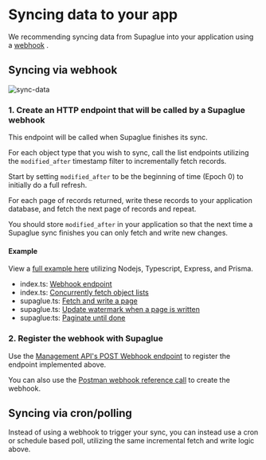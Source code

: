 # Syncing data to your app

We recommending syncing data from Supaglue into your application using a [webhook](#1-create-an-http-endpoint-that-will-be-called-by-a-supaglue-webhook)
.

## Syncing via webhook

![sync-data](/img/etl.png)

### 1. Create an HTTP endpoint that will be called by a Supaglue webhook

This endpoint will be called when Supaglue finishes its sync.

For each object type that you wish to sync, call the list endpoints utilizing the `modified_after` timestamp filter to incrementally fetch records.

Start by setting `modified_after` to be the beginning of time (Epoch 0) to initially do a full refresh.

For each page of records returned, write these records to your application database, and fetch the next page of records and repeat.

You should store `modified_after` in your application so that the next time a Supaglue sync finishes you can only fetch and write new changes.

#### Example
View a [full example here](https://github.com/supaglue-labs/ts-etl-example) utilizing Nodejs, Typescript, Express, and Prisma.

- index.ts: [Webhook endpoint](https://github.com/supaglue-labs/ts-etl-example/blob/main/index.ts#L10)
- index.ts: [Concurrently fetch object lists](https://github.com/supaglue-labs/ts-etl-example/blob/main/index.ts#L25)
- supaglue.ts: [Fetch and write a page](https://github.com/supaglue-labs/ts-etl-example/blob/main/lib/supaglue.ts#L42)
- supaglue.ts: [Update watermark when a page is written](https://github.com/supaglue-labs/ts-etl-example/blob/main/lib/supaglue.ts#L95)
- supaglue:ts: [Paginate until done](https://github.com/supaglue-labs/ts-etl-example/blob/main/lib/supaglue.ts#L99)

### 2. Register the webhook with Supaglue

Use the [Management API's POST Webhook endpoint](/api/mgmt#tag/Webhook/operation/createWebhook) to register the endpoint implemented above.

You can also use the [Postman webhook reference call](https://www.postman.com/supaglue/workspace/supaglue-public/request/18172762-f62a5612-c293-44c5-bb82-3f7b6c26aeb7) to create the webhook.

## Syncing via cron/polling

Instead of using a webhook to trigger your sync, you can instead use a cron or schedule based poll, utilizing the same incremental fetch and write logic above.
